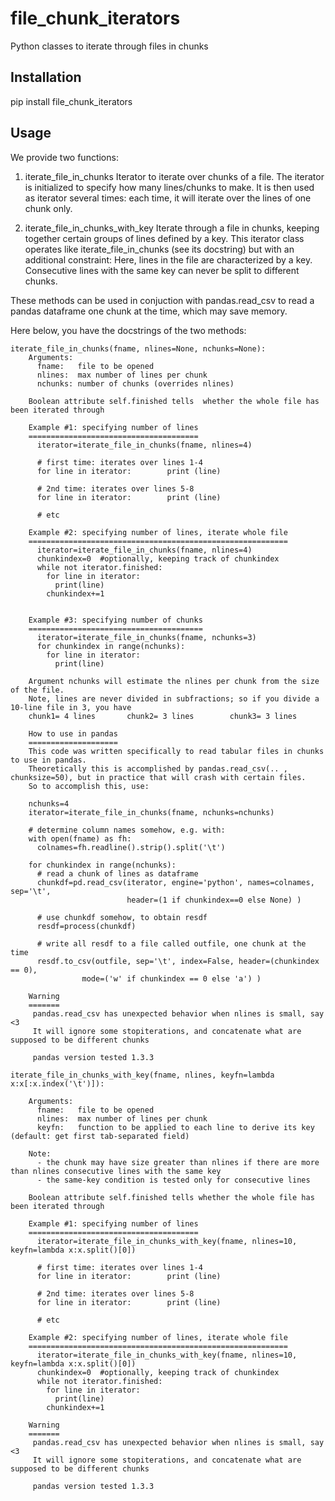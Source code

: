 # file_chunk_iterators

Python classes to iterate through files in chunks


## Installation

pip install file_chunk_iterators


## Usage
We provide two functions:

1. iterate_file_in_chunks
   Iterator to iterate over chunks of a file.
   The iterator is initialized to specify how many lines/chunks to make.
   It is then used as iterator several times: each time, it will iterate over the lines of one chunk only.

2. iterate_file_in_chunks_with_key
   Iterate through a file in chunks, keeping together certain groups of lines defined by a key.
   This iterator class operates like iterate_file_in_chunks (see its docstring) but with an additional constraint:
   Here, lines in the file are characterized by a key. Consecutive lines with the same key can never be split to different chunks.
  

These methods can be used in conjuction with pandas.read_csv to read a pandas dataframe one chunk at the time, which may save memory.

Here below, you have the docstrings of the two methods:

```
iterate_file_in_chunks(fname, nlines=None, nchunks=None):
    Arguments:
      fname:   file to be opened
      nlines:  max number of lines per chunk
      nchunks: number of chunks (overrides nlines)

    Boolean attribute self.finished tells  whether the whole file has been iterated through

    Example #1: specifying number of lines
    ======================================
      iterator=iterate_file_in_chunks(fname, nlines=4)

      # first time: iterates over lines 1-4
      for line in iterator:        print (line)

      # 2nd time: iterates over lines 5-8
      for line in iterator:        print (line)

      # etc

    Example #2: specifying number of lines, iterate whole file
    ==========================================================
      iterator=iterate_file_in_chunks(fname, nlines=4)
      chunkindex=0  #optionally, keeping track of chunkindex
      while not iterator.finished:
        for line in iterator:
          print(line)
        chunkindex+=1


    Example #3: specifying number of chunks
    =======================================
      iterator=iterate_file_in_chunks(fname, nchunks=3)
      for chunkindex in range(nchunks):
        for line in iterator:
          print(line)

    Argument nchunks will estimate the nlines per chunk from the size of the file.
    Note, lines are never divided in subfractions; so if you divide a 10-line file in 3, you have
    chunk1= 4 lines       chunk2= 3 lines        chunk3= 3 lines

    How to use in pandas
    ====================
    This code was written specifically to read tabular files in chunks to use in pandas.
    Theoretically this is accomplished by pandas.read_csv(.. , chunksize=50), but in practice that will crash with certain files.
    So to accomplish this, use:

    nchunks=4
    iterator=iterate_file_in_chunks(fname, nchunks=nchunks)

    # determine column names somehow, e.g. with:
    with open(fname) as fh:
      colnames=fh.readline().strip().split('\t')

    for chunkindex in range(nchunks):
      # read a chunk of lines as dataframe
      chunkdf=pd.read_csv(iterator, engine='python', names=colnames, sep='\t',
                          header=(1 if chunkindex==0 else None) )

      # use chunkdf somehow, to obtain resdf
      resdf=process(chunkdf)

      # write all resdf to a file called outfile, one chunk at the time
      resdf.to_csv(outfile, sep='\t', index=False, header=(chunkindex == 0),
                mode=('w' if chunkindex == 0 else 'a') )

    Warning
    =======
     pandas.read_csv has unexpected behavior when nlines is small, say <3
     It will ignore some stopiterations, and concatenate what are supposed to be different chunks

     pandas version tested 1.3.3

```


```
iterate_file_in_chunks_with_key(fname, nlines, keyfn=lambda x:x[:x.index('\t')]):

    Arguments:
      fname:   file to be opened
      nlines:  max number of lines per chunk
      keyfn:   function to be applied to each line to derive its key  (default: get first tab-separated field)

    Note:
      - the chunk may have size greater than nlines if there are more than nlines consecutive lines with the same key
      - the same-key condition is tested only for consecutive lines

    Boolean attribute self.finished tells whether the whole file has been iterated through

    Example #1: specifying number of lines
    ======================================
      iterator=iterate_file_in_chunks_with_key(fname, nlines=10, keyfn=lambda x:x.split()[0])

      # first time: iterates over lines 1-4
      for line in iterator:        print (line)

      # 2nd time: iterates over lines 5-8
      for line in iterator:        print (line)

      # etc

    Example #2: specifying number of lines, iterate whole file
    ==========================================================
      iterator=iterate_file_in_chunks_with_key(fname, nlines=10, keyfn=lambda x:x.split()[0])
      chunkindex=0  #optionally, keeping track of chunkindex
      while not iterator.finished:
        for line in iterator:
          print(line)
        chunkindex+=1

    Warning
    =======
     pandas.read_csv has unexpected behavior when nlines is small, say <3
     It will ignore some stopiterations, and concatenate what are supposed to be different chunks

     pandas version tested 1.3.3
```
     



